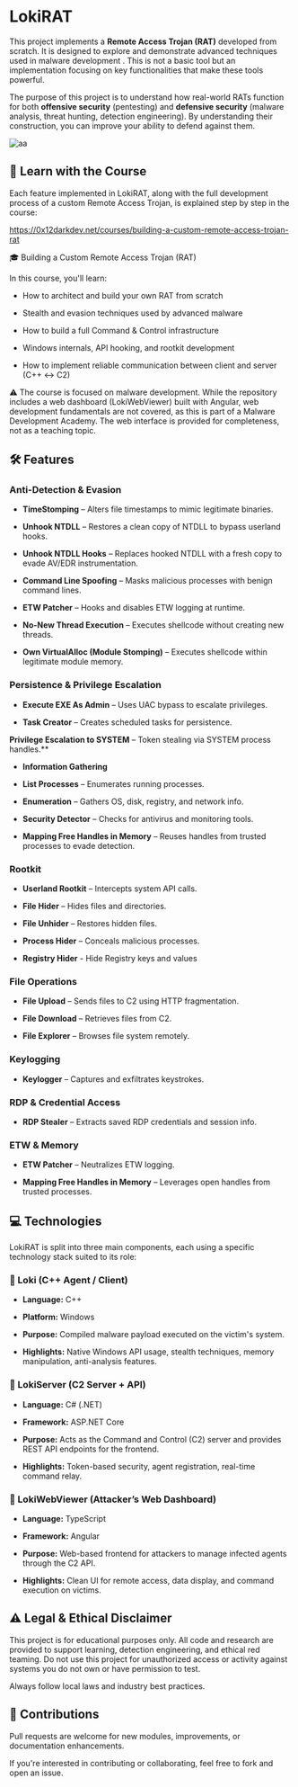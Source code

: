 # LokiRAT

This project implements a **Remote Access Trojan (RAT)** developed from scratch. It is designed to explore and demonstrate advanced techniques used in malware development . This is not a basic tool but an implementation focusing on key functionalities that make these tools powerful.

The purpose of this project is to understand how real-world RATs function for both **offensive security** (pentesting) and **defensive security** (malware analysis, threat hunting, detection engineering). By understanding their construction, you can improve your ability to defend against them.

![aa](https://github.com/user-attachments/assets/afdd7fb7-d7e6-4793-9954-cfa162cd071e)


## 📘 Learn with the Course

Each feature implemented in LokiRAT, along with the full development process of a custom Remote Access Trojan, is explained step by step in the course:

https://0x12darkdev.net/courses/building-a-custom-remote-access-trojan-rat

🎓 Building a Custom Remote Access Trojan (RAT)

In this course, you'll learn:

- How to architect and build your own RAT from scratch

- Stealth and evasion techniques used by advanced malware

- How to build a full Command & Control infrastructure

- Windows internals, API hooking, and rootkit development

- How to implement reliable communication between client and server (C++ ↔ C2)

⚠️ The course is focused on malware development. While the repository includes a web dashboard (LokiWebViewer) built with Angular, web development fundamentals are not covered, as this is part of a Malware Development Academy. The web interface is provided for completeness, not as a teaching topic.

## 🛠️ Features

### Anti-Detection & Evasion

- **TimeStomping** – Alters file timestamps to mimic legitimate binaries.

- **Unhook NTDLL** – Restores a clean copy of NTDLL to bypass userland hooks.

- **Unhook NTDLL Hooks** – Replaces hooked NTDLL with a fresh copy to evade AV/EDR instrumentation.

- **Command Line Spoofing** – Masks malicious processes with benign command lines.

- **ETW Patcher** – Hooks and disables ETW logging at runtime.

- **No-New Thread Execution** – Executes shellcode without creating new threads.

- **Own VirtualAlloc (Module Stomping)** – Executes shellcode within legitimate module memory.

### Persistence & Privilege Escalation

- **Execute EXE As Admin** – Uses UAC bypass to escalate privileges.

- **Task Creator** – Creates scheduled tasks for persistence.

**Privilege Escalation to SYSTEM** – Token stealing via SYSTEM process handles.**

- **Information Gathering**

- **List Processes** – Enumerates running processes.

- **Enumeration** – Gathers OS, disk, registry, and network info.

- **Security Detector** – Checks for antivirus and monitoring tools.

- **Mapping Free Handles in Memory** – Reuses handles from trusted processes to evade detection.

### Rootkit

- **Userland Rootkit** – Intercepts system API calls.

- **File Hider** – Hides files and directories.

- **File Unhider** – Restores hidden files.

- **Process Hider** – Conceals malicious processes.

- **Registry Hider** - Hide Registry keys and values

### File Operations

- **File Upload** – Sends files to C2 using HTTP fragmentation.

- **File Download** – Retrieves files from C2.

- **File Explorer** – Browses file system remotely.

### Keylogging

- **Keylogger** – Captures and exfiltrates keystrokes.

### RDP & Credential Access

- **RDP Stealer** – Extracts saved RDP credentials and session info.

### ETW & Memory

- **ETW Patcher** – Neutralizes ETW logging.

- **Mapping Free Handles in Memory** – Leverages open handles from trusted processes.

## 💻 Technologies

LokiRAT is split into three main components, each using a specific technology stack suited to its role:
### 🔹 Loki (C++ Agent / Client)

- **Language:** C++

- **Platform:** Windows

- **Purpose:** Compiled malware payload executed on the victim's system.

- **Highlights:** Native Windows API usage, stealth techniques, memory manipulation, anti-analysis features.

### 🔸 LokiServer (C2 Server + API)

- **Language:** C# (.NET)

- **Framework:** ASP.NET Core

- **Purpose:** Acts as the Command and Control (C2) server and provides REST API endpoints for the frontend.

- **Highlights:** Token-based security, agent registration, real-time command relay.

### 🔺 LokiWebViewer (Attacker’s Web Dashboard)

- **Language:** TypeScript

- **Framework:** Angular

- **Purpose:** Web-based frontend for attackers to manage infected agents through the C2 API.

- **Highlights:** Clean UI for remote access, data display, and command execution on victims.

## ⚠️ Legal & Ethical Disclaimer

This project is for educational purposes only. All code and research are provided to support learning, detection engineering, and ethical red teaming. Do not use this project for unauthorized access or activity against systems you do not own or have permission to test.

Always follow local laws and industry best practices.

## 🧩 Contributions

Pull requests are welcome for new modules, improvements, or documentation enhancements.

If you're interested in contributing or collaborating, feel free to fork and open an issue.
